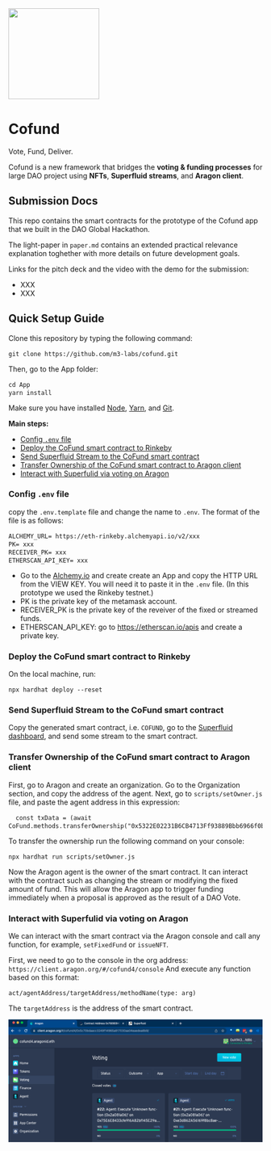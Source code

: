 <img src="https://user-images.githubusercontent.com/7682268/144949810-313d0ccf-6355-4a8c-9590-05c4e6deb35c.png" width="180" height="180">

# Cofund

Vote, Fund, Deliver.

Cofund is a new framework that bridges the **voting & funding processes** for large DAO project using **NFTs**, **Superfluid streams**, and **Aragon client**.

## Submission Docs

This repo contains the smart contracts for the prototype of the Cofund app that we built in the DAO Global Hackathon.

The light-paper in `paper.md` contains an extended practical relevance explanation toghether with more details on future development goals.

Links for the pitch deck and the video with the demo for the submission:
- XXX
- XXX

## Quick Setup Guide

Clone this repository by typing the following command:
```
git clone https://github.com/m3-labs/cofund.git
```

Then, go to the App folder:
```
cd App
yarn install
```

Make sure you have installed [Node](https://nodejs.org/en/download/), [Yarn](https://classic.yarnpkg.com/en/docs/install), and [Git](https://git-scm.com/book/en/v2/Getting-Started-Installing-Git).

**Main steps:**
- [Config `.env` file](#config-env-file)
- [Deploy the CoFund smart contract to Rinkeby](#deploy-the-cofund-smart-contract-to-rinkeby)
- [Send Superfluid Stream to the CoFund smart contract](#send-superfluid-stream-to-the-smart-contract)
- [Transfer Ownership of the CoFund smart contract to Aragon client](#transfer-ownership-of-the-cofund-to-aragon-client)
- [Interact with Superfulid via voting on Aragon](#interact-with-superfulid-via-voting-on-aragon)

### Config `.env` file
copy the `.env.template` file and change the name to `.env`. The format of the file is as follows:

```
ALCHEMY_URL= https://eth-rinkeby.alchemyapi.io/v2/xxx
PK= xxx
RECEIVER_PK= xxx
ETHERSCAN_API_KEY= xxx
```

- Go to the [Alchemy.io](https://dashboard.alchemyapi.io/) and create create an App and copy the HTTP URL from the VIEW KEY. You will need it to paste it in the `.env` file. (In this prototype we used the Rinkeby testnet.)
- PK is the private key of the metamask account.
- RECEIVER_PK is the private key of the reveiver of the fixed or streamed funds.
- ETHERSCAN_API_KEY: go to https://etherscan.io/apis and create a private key.


### Deploy the CoFund smart contract to Rinkeby
On the local machine, run:

```
npx hardhat deploy --reset
```

### Send Superfluid Stream to the CoFund smart contract
Copy the generated smart contract, i.e. `COFUND`, go to the [Superfluid dashboard](https://app.superfluid.finance/dashboard),
and send some stream to the smart contract. 

### Transfer Ownership of the CoFund smart contract to Aragon client
First, go to Aragon and create an organization. Go to the Organization section, and copy the address of the agent.
Next, go to `scripts/setOwner.js` file, and paste the agent address in this expression:

```
  const txData = (await CoFund.methods.transferOwnership("0x5322E02231B6CB4713Ff93889Bbb6966f0b07863")).encodeABI() 
```

To transfer the ownership run the following command on your console:

```
npx hardhat run scripts/setOwner.js
```

Now the Aragon agent is the owner of the smart contract. It can interact with the contract such as changing the stream or modifying the fixed amount of fund. This will allow the Aragon app to trigger funding immediately when a proposal is approved as the result of a DAO Vote.

### Interact with Superfulid via voting on Aragon
We can interact with the smart contract via the Aragon console and call any function, for example, `setFixedFund` or `issueNFT`.

First, we need to  go to the console in the org address: `https://client.aragon.org/#/cofund4/console`
And execute any function based on this format:

```
act/agentAddress/targetAddress/methodName(type: arg)
```

The `targetAddress` is the address of the smart contract. 


![Argon Voting section](images/aragon_voting.png)
